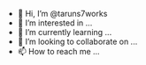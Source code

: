 - 👋 Hi, I’m @taruns7works
- 👀 I’m interested in ...
- 🌱 I’m currently learning ...
- 💞️ I’m looking to collaborate on ...
- 📫 How to reach me ...

<!---
taruns7works/taruns7works is a ✨ special ✨ repository because its `README.md` (this file) appears on your GitHub profile.
You can click the Preview link to take a look at your changes.
--->
